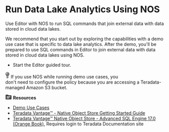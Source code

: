 # Run Data Lake Analytics Using NOS

Use Editor with NOS to run SQL commands that join external data with data stored in cloud data lakes.

We recommend that you start out by exploring the capabilities with a demo use case that is specific to data lake analytics. After the demo, you'll be prepared to use SQL commands in Editor to join external data with data stored in cloud data lakes using NOS.

* Start the Editor guided tour.

![../Images/cov-icn-tip.png](../Images/cov-icn-tip.png) If you use NOS while running demo use cases, you don't need to configure the policy because you are accessing a Teradata-managed Amazon S3 bucket.

![../Images/fluto-icn-resources.png](../Images/fluto-icn-resources.png) **Resources**
 
* [Demo Use Cases](https://docs.teradata.com/r/dLArVI09J62c8byzVbHMtw/26Zg9xarb4UcAecdwPkNaw)
* [Teradata Vantage™ - Native Object Store Getting Started Guide](https://docs.teradata.com/access/sources/dita/map?dita:mapPath=zws1595641486108.ditamap)
* [Teradata Vantage™ Native Object Store - Advanced SQL Engine 17.0 (Orange Book)](https://docs.teradata.com/access/sources/ud/document?ud:id=OB_Native_Object_Store&ft:vrm_release=17.00), Requires login to Teradata Documentation site